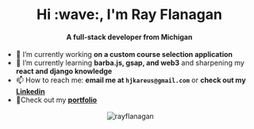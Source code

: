 <h1 align="center">Hi :wave:, I'm Ray Flanagan</h1>
<h4 align="center">A full-stack developer from Michigan</h4>

- 🔭 I’m currently working **on a custom course selection application**
- 🌱 I’m currently learning **barba.js, gsap, and web3** and sharpening my **react and django knowledge**
- 📫 How to reach me: **email me at `hjkareus@gmail.com`** or **check out my <a href="https://www.linkedin.com/in/ray-flanagan-5803021b6/">Linkedin</a>**
- 🎈Check out my **<a href="https://rayhcai.github.io/rfdev/">portfolio</a>**

<p align="center">&nbsp;<img align="center" src="https://github-readme-stats.vercel.app/api?username=rayhcai&show_icons=true&locale=en" alt="rayflanagan" /></p>
